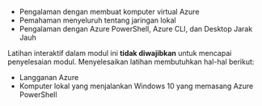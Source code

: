 - Pengalaman dengan membuat komputer virtual Azure
- Pemahaman menyeluruh tentang jaringan lokal
- Pengalaman dengan Azure PowerShell, Azure CLI, dan Desktop Jarak Jauh

Latihan interaktif dalam modul ini **tidak diwajibkan** untuk mencapai penyelesaian modul. Menyelesaikan latihan membutuhkan hal-hal berikut:

- Langganan Azure
- Komputer lokal yang menjalankan Windows 10 yang memasang Azure PowerShell